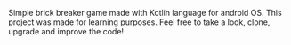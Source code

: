 Simple brick breaker game made with Kotlin language for android OS. This project was made for learning purposes. Feel free to take a look, clone, upgrade and improve the code!
